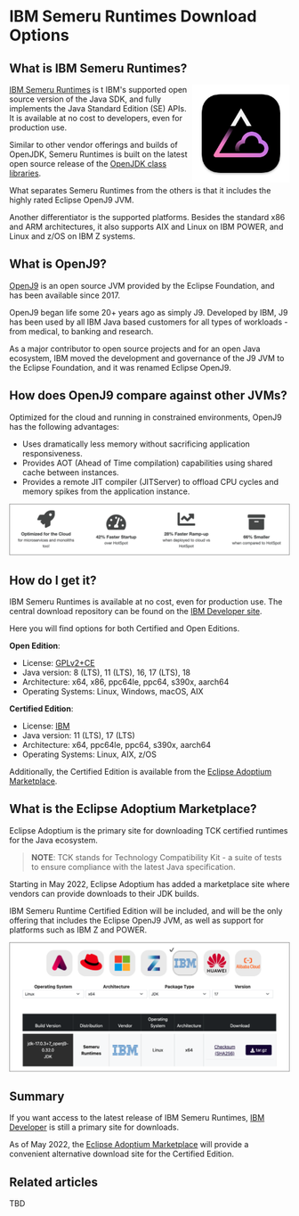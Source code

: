 # IBM Semeru Runtimes Download Options

## What is IBM Semeru Runtimes?

<img align="right" src="doc/source/images/semeru-icon.png" width="175px"/>

[IBM Semeru Runtimes](https://www.ibm.com/support/pages/semeru-runtimes-getting-started/) is t IBM's supported open source version of the Java SDK, and fully implements the Java Standard Edition (SE) APIs. It is available at no cost to developers, even for production use.

Similar to other vendor offerings and builds of OpenJDK, Semeru Runtimes is built on the latest open source release of the [OpenJDK class libraries](https://openjdk.java.net/).

What separates Semeru Runtimes from the others is that it includes the highly rated Eclipse OpenJ9 JVM.

Another differentiator is the supported platforms. Besides the standard x86 and ARM architectures, it also supports AIX and Linux on IBM POWER, and Linux and z/OS on IBM Z systems.

## What is OpenJ9?

[OpenJ9](https://www.eclipse.org/openj9/) is an open source JVM provided by the Eclipse Foundation, and has been available since 2017.

OpenJ9 began life some 20+ years ago as simply J9. Developed by IBM, J9 has been used by all IBM Java based customers for all types of workloads - from medical, to banking and research.

As a major contributor to open source projects and for an open Java ecosystem, IBM moved the development and governance of the J9 JVM to the Eclipse Foundation, and it was renamed Eclipse OpenJ9.

## How does OpenJ9 compare against other JVMs?

Optimized for the cloud and running in constrained environments, OpenJ9 has the following advantages:

* Uses dramatically less memory without sacrificing application responsiveness.
* Provides AOT (Ahead of Time compilation) capabilities using shared cache between instances.
* Provides a remote JIT compiler (JITServer) to offload CPU cycles and memory spikes from the application instance.

![openj9-vs-hotspot](doc/source/images/openj9-vs-hotspot.png)

## How do I get it?

IBM Semeru Runtimes is available at no cost, even for production use. The central download repository can be found on the [IBM Developer site](https://developer.ibm.com/languages/java/semeru-runtimes/downloads/).

Here you will find options for both Certified and Open Editions.

**Open Edition**:

* License: [GPLv2+CE](https://openjdk.java.net/legal/gplv2+ce.html)
* Java version: 8 (LTS), 11 (LTS), 16, 17 (LTS), 18
* Architecture: x64, x86, ppc64le, ppc64, s390x, aarch64
* Operating Systems: Linux, Windows, macOS, AIX

**Certified Edition**:
  
* License: [IBM](https://www14.software.ibm.com/cgi-bin/weblap/lap.pl?la_formnum=&li_formnum=L-PARM-C5ME22)
* Java version:  11 (LTS), 17 (LTS)
* Architecture: x64, ppc64le, ppc64, s390x, aarch64
* Operating Systems: Linux, AIX, z/OS

Additionally, the Certified Edition is available from the [Eclipse Adoptium Marketplace](https://adoptium.net/marketplace).

## What is the Eclipse Adoptium Marketplace?

Eclipse Adoptium is the primary site for downloading TCK certified runtimes for the Java ecosystem.

>**NOTE**: TCK stands for Technology Compatibility Kit - a suite of tests to ensure compliance with the latest Java specification.

Starting in May 2022, Eclipse Adoptium has added a marketplace site where vendors can provide downloads to their JDK builds.

IBM Semeru Runtime Certified Edition will be included, and will be the only offering that includes the Eclipse OpenJ9 JVM, as well as support for platforms such as IBM Z and POWER.

![adoptium-marketplace](doc/source/images/adoptium-marketplace.png)

## Summary

If you want access to the latest release of IBM Semeru Runtimes, [IBM Developer](https://developer.ibm.com/languages/java/semeru-runtimes/downloads/) is still a primary site for downloads.

As of May 2022, the [Eclipse Adoptium Marketplace](https://adoptium.net/marketplace) will provide a convenient alternative download site for the Certified Edition.

## Related articles

TBD
